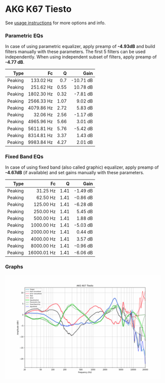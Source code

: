 # AKG K67 Tiesto
See [usage instructions](https://github.com/jaakkopasanen/AutoEq#usage) for more options and info.

### Parametric EQs
In case of using parametric equalizer, apply preamp of **-4.93dB** and build filters manually
with these parameters. The first 5 filters can be used independently.
When using independent subset of filters, apply preamp of **-4.77 dB**.

| Type    | Fc         |    Q | Gain      |
|--------:|-----------:|-----:|----------:|
| Peaking | 133.02 Hz  | 0.7  | -10.71 dB |
| Peaking | 251.62 Hz  | 0.55 | 10.78 dB  |
| Peaking | 1802.30 Hz | 0.32 | -7.81 dB  |
| Peaking | 2566.33 Hz | 1.07 | 9.02 dB   |
| Peaking | 4079.86 Hz | 2.72 | 5.83 dB   |
| Peaking | 32.06 Hz   | 2.56 | -1.17 dB  |
| Peaking | 4965.96 Hz | 5.66 | 3.01 dB   |
| Peaking | 5611.81 Hz | 5.76 | -5.42 dB  |
| Peaking | 8314.81 Hz | 3.37 | 1.43 dB   |
| Peaking | 9983.84 Hz | 4.27 | 2.01 dB   |

### Fixed Band EQs
In case of using fixed band (also called graphic) equalizer, apply preamp of **-4.67dB**
(if available) and set gains manually with these parameters.

| Type    | Fc          |    Q | Gain     |
|--------:|------------:|-----:|---------:|
| Peaking | 31.25 Hz    | 1.41 | -1.49 dB |
| Peaking | 62.50 Hz    | 1.41 | -0.86 dB |
| Peaking | 125.00 Hz   | 1.41 | -6.28 dB |
| Peaking | 250.00 Hz   | 1.41 | 5.45 dB  |
| Peaking | 500.00 Hz   | 1.41 | 1.88 dB  |
| Peaking | 1000.00 Hz  | 1.41 | -5.03 dB |
| Peaking | 2000.00 Hz  | 1.41 | 0.44 dB  |
| Peaking | 4000.00 Hz  | 1.41 | 3.57 dB  |
| Peaking | 8000.00 Hz  | 1.41 | -0.96 dB |
| Peaking | 16000.01 Hz | 1.41 | -6.06 dB |

### Graphs
![](./AKG%20K67%20Tiesto.png)